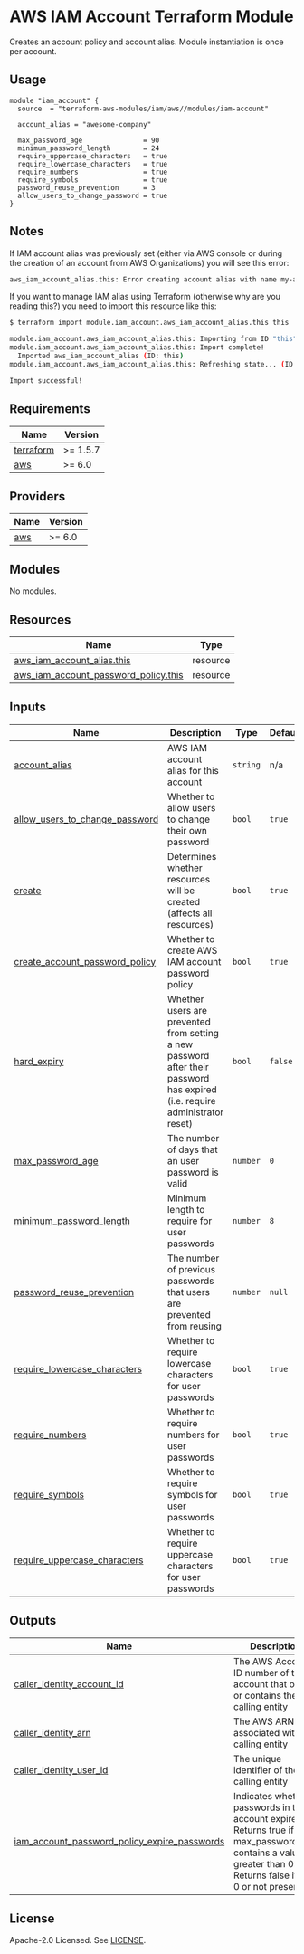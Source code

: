 # AWS IAM Account Terraform Module

Creates an account policy and account alias. Module instantiation is once per account.

## Usage

```hcl
module "iam_account" {
  source  = "terraform-aws-modules/iam/aws//modules/iam-account"

  account_alias = "awesome-company"

  max_password_age               = 90
  minimum_password_length        = 24
  require_uppercase_characters   = true
  require_lowercase_characters   = true
  require_numbers                = true
  require_symbols                = true
  password_reuse_prevention      = 3
  allow_users_to_change_password = true
}
```

## Notes

If IAM account alias was previously set (either via AWS console or during the creation of an account from AWS Organizations) you will see this error:

```sh
aws_iam_account_alias.this: Error creating account alias with name my-account-alias
```

If you want to manage IAM alias using Terraform (otherwise why are you reading this?) you need to import this resource like this:

```sh
$ terraform import module.iam_account.aws_iam_account_alias.this this

module.iam_account.aws_iam_account_alias.this: Importing from ID "this"...
module.iam_account.aws_iam_account_alias.this: Import complete!
  Imported aws_iam_account_alias (ID: this)
module.iam_account.aws_iam_account_alias.this: Refreshing state... (ID: this)

Import successful!
```

<!-- BEGIN_TF_DOCS -->
## Requirements

| Name | Version |
|------|---------|
| <a name="requirement_terraform"></a> [terraform](#requirement\_terraform) | >= 1.5.7 |
| <a name="requirement_aws"></a> [aws](#requirement\_aws) | >= 6.0 |

## Providers

| Name | Version |
|------|---------|
| <a name="provider_aws"></a> [aws](#provider\_aws) | >= 6.0 |

## Modules

No modules.

## Resources

| Name | Type |
|------|------|
| [aws_iam_account_alias.this](https://registry.terraform.io/providers/hashicorp/aws/latest/docs/resources/iam_account_alias) | resource |
| [aws_iam_account_password_policy.this](https://registry.terraform.io/providers/hashicorp/aws/latest/docs/resources/iam_account_password_policy) | resource |

## Inputs

| Name | Description | Type | Default | Required |
|------|-------------|------|---------|:--------:|
| <a name="input_account_alias"></a> [account\_alias](#input\_account\_alias) | AWS IAM account alias for this account | `string` | n/a | yes |
| <a name="input_allow_users_to_change_password"></a> [allow\_users\_to\_change\_password](#input\_allow\_users\_to\_change\_password) | Whether to allow users to change their own password | `bool` | `true` | no |
| <a name="input_create"></a> [create](#input\_create) | Determines whether resources will be created (affects all resources) | `bool` | `true` | no |
| <a name="input_create_account_password_policy"></a> [create\_account\_password\_policy](#input\_create\_account\_password\_policy) | Whether to create AWS IAM account password policy | `bool` | `true` | no |
| <a name="input_hard_expiry"></a> [hard\_expiry](#input\_hard\_expiry) | Whether users are prevented from setting a new password after their password has expired (i.e. require administrator reset) | `bool` | `false` | no |
| <a name="input_max_password_age"></a> [max\_password\_age](#input\_max\_password\_age) | The number of days that an user password is valid | `number` | `0` | no |
| <a name="input_minimum_password_length"></a> [minimum\_password\_length](#input\_minimum\_password\_length) | Minimum length to require for user passwords | `number` | `8` | no |
| <a name="input_password_reuse_prevention"></a> [password\_reuse\_prevention](#input\_password\_reuse\_prevention) | The number of previous passwords that users are prevented from reusing | `number` | `null` | no |
| <a name="input_require_lowercase_characters"></a> [require\_lowercase\_characters](#input\_require\_lowercase\_characters) | Whether to require lowercase characters for user passwords | `bool` | `true` | no |
| <a name="input_require_numbers"></a> [require\_numbers](#input\_require\_numbers) | Whether to require numbers for user passwords | `bool` | `true` | no |
| <a name="input_require_symbols"></a> [require\_symbols](#input\_require\_symbols) | Whether to require symbols for user passwords | `bool` | `true` | no |
| <a name="input_require_uppercase_characters"></a> [require\_uppercase\_characters](#input\_require\_uppercase\_characters) | Whether to require uppercase characters for user passwords | `bool` | `true` | no |

## Outputs

| Name | Description |
|------|-------------|
| <a name="output_caller_identity_account_id"></a> [caller\_identity\_account\_id](#output\_caller\_identity\_account\_id) | The AWS Account ID number of the account that owns or contains the calling entity |
| <a name="output_caller_identity_arn"></a> [caller\_identity\_arn](#output\_caller\_identity\_arn) | The AWS ARN associated with the calling entity |
| <a name="output_caller_identity_user_id"></a> [caller\_identity\_user\_id](#output\_caller\_identity\_user\_id) | The unique identifier of the calling entity |
| <a name="output_iam_account_password_policy_expire_passwords"></a> [iam\_account\_password\_policy\_expire\_passwords](#output\_iam\_account\_password\_policy\_expire\_passwords) | Indicates whether passwords in the account expire. Returns true if max\_password\_age contains a value greater than 0. Returns false if it is 0 or not present |
<!-- END_TF_DOCS -->

## License

Apache-2.0 Licensed. See [LICENSE](https://github.com/terraform-aws-modules/terraform-aws-iam/blob/master/LICENSE).
